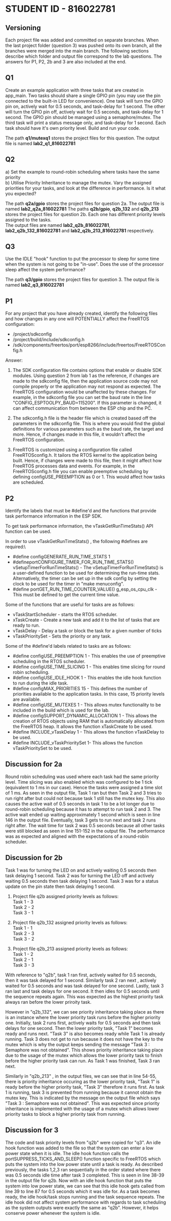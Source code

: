 # **STUDENT ID - 816022781**
## **Versioning** 
Each project file was added and committed on separate branches. When the last project folder (question 3) was pushed onto its own branch, all the branches were merged
into the main branch. The following sections describe which folder and output file correspond to the lab questions. The answers for P1, P2, 2b and 3 are also included at the end.
## **Q1**
Create an example application with three tasks that are created in app_main. Two tasks should share a single GPIO pin (you may use the pin connected to the built-in LED for convenience). One task will turn the GPIO pin on, actively wait for 0.5 seconds, and task-delay for 1 second. The other will turn the GPIO pin off, actively wait for 0.5 seconds, and task-delay for 1 second. The GPIO pin should be managed using a semaphore/mutex. The third task will print a status message only, and task-delay for 1 second. Each task should have it's own priority level. Build and run your code.

The path **q1/mutexq1** stores the project files for this question. The output file is named **lab2_q1_816022781**

## **Q2**
a) Set the example to round-robin scheduling where tasks have the same priority\
b) Utilise Priority Inheritance to manage the mutex. Vary the assigned priorities for your tasks, and look at the difference in performance.
Is it what you expected?

The path **q2a/gpio** stores the project files for question 2a. The output file is named **lab2_q2a_816022781**
The paths **q2b/gpio**, **q2b_132** and **q2b_213** stores the project files for question 2b. Each one has different priority levels assigned to the tasks.\
The output files are named **lab2_q2b_816022781**, **lab2_q2b_132_816022781** and **lab2_q2b_213_816022781** respectively.

## **Q3**
Use the IDLE "hook" function to put the processor to sleep for some time when the system is not going to be "in-use". Does the use of the processor 
sleep affect the system performance?

The path **q3/gpio** stores the project files for question 3. The output file is named **lab2_q3_816022781**

## **P1**
For any project that you have already created, identify the following files and how changes in any one will POTENTIALLY affect the FreeRTOS configuration:
- /project/sdkconfig
- /project/build/include/sdkconfig.h
- /sdk/components/freertos/port/esp8266/include/freertos/FreeRTOSConfig.h

Answer:
1. The SDK configuration file contains options that enable or disable SDK modules. Using question 2 from lab 1 as the reference, if changes are made to the sdkconfig file, 
then the application source code may not compile properly or the application may not respond as expected. The FreeRTOS configuration would be unaffected by these changes.
For example, in the sdkconfig file you can set the baud rate in the line "CONFIG_ESPTOOLPY_BAUD=115200". If this parameter is changed, it can affect communication from between the ESP chip and the PC.

2. The sdkconfig.h file is the header file which is created based off the parameters in the sdkconfig file. This is where you would find the global definitions for various parameters such as the baud rate, the target and more.
Hence, if changes made in this file, it wouldn't affect the FreeRTOS configuration.

3. FreeRTOS is customized using a configuration file called FreeRTOSconfig.h. It tailors the RTOS kernel to the application
being built. Hence, if changes were made to this file, then it might affect how FreeRTOS processes data and events. For example,
in the FreeRTOSconfig.h file you can enable preemptive scheduling by defining configUSE_PREEMPTION as 0 or 1. This would affect how tasks are scheduled.

## **P2**
Identify the labels that must be #define'd and the functions that provide task performance information in the ESP SDK.

To get task performance information, the vTaskGetRunTimeStats() API function can be used.

In order to use vTaskGetRunTimeStats() , the following #defines are required:\
- #define configGENERATE_RUN_TIME_STATS 1
- #defineportCONFIGURE_TIMER_FOR_RUN_TIME_STATS()  vSetupTimerForRunTimeStats() - The vSetupTimerForRunTimeStats() is a user-defined function to be used for determining the run-time stats. Alternatively, the timer can be set up in the sdk config by setting the clock to be used for the timer in "make menuconfig".
- #define portGET_RUN_TIME_COUNTER_VALUE()  g_esp_os_cpu_clk - This must be defined to get the current time value.

Some of the functions that are useful for tasks are as follows:
- vTaskStartScheduler - starts the RTOS scheduler.
- xTaskCreate - Create a new task and add it to the list of tasks that are ready to run.
- vTaskDelay - Delay a task or block the task for a given number of ticks
- vTaskPrioritySet - Sets the priority or any task.

Some of the #define'd labels related to tasks are as follows:
- #define configUSE_PREEMPTION 1 - This enables the use of preemptive scheduling in the RTOS scheduler.
- #define configUSE_TIME_SLICING 1 - This enables time slicing for round robin scheduling.
- #define configUSE_IDLE_HOOK 1 - This enables the idle hook function to run during the idle task.
- #define configMAX_PRIORITIES 15 - This defines the number of priorities available to the application tasks. In this case, 15 priority levels are available.
- #define configUSE_MUTEXES 1 - This allows mutex functionality to be included in the build which is used for the lab.
- #define configSUPPORT_DYNAMIC_ALLOCATION 1 - This allows the creation of RTOS objects using RAM that is automatically allocated from the FreeRTOS heap. It allows the function
xTaskCreate to be used.
- #define INCLUDE_vTaskDelay 1 - This allows the function vTaskDelay to be used.
- #define INCLUDE_vTaskPrioritySet 1- This allows the function vTaskPrioritySet to be used.

## **Discussion for 2a** 

Round robin scheduling was used where each task had the same priority level. Time slicing was also enabled which was configured to be 1 tick (equivalent to 1 ms in our case). Hence the tasks were assigned a time slot of 1 ms. As seen in the output file, Task 1 ran but then Task 2 and 3 tries to run right after but could not because task 1 still has the mutex key. This also causes the active wait of 0.5 seconds in task 1 to be a lot longer due to round-robin scheduling because it has to attempt to run task 2 and 3. The active wait ended up waiting approximately 1 second which is seen in line 146 in the output file. Eventually, task 3 gets to run next and task 2 runs right after. The wait time for task 2 was 0.5 seconds because all other tasks were still blocked as seen in line 151-152 in the output file. The performance was as expected and aligned with the expectations of a round-robin scheduler.

## **Discussion for 2b** 
Task 1 was for turning the LED on and actively waiting 0.5 seconds then task delaying 1 second.
Task 2 was for turning the LED off and actively waiting 0.5 seconds then task delaying 1 second.
Task 3 was for a status update on the pin state then task delaying 1 second.

1. Project file q2b assigned priority levels as follows:\
Task 1 - 3\
Task 2 - 2\
Task 3 - 1

2. Project file q2b_132 assigned priority levels as follows:\
Task 1 - 1\
Task 2 - 3\
Task 3 - 2

3. Project file q2b_213 assigned priority levels as follows:\
Task 1 - 2\
Task 2 - 1\
Task 3 - 3

With reference to "q2b", task 1 ran first, actively waited for 0.5 seconds, then it was task delayed for 1 second. Similarly task 2 ran next , actively waited for 0.5 seconds and was task delayed for one second. Lastly, task 3 ran last and task delays for one second. It then idles for 0.5 seconds until the sequence repeats again. This was expected as the highest priority task always ran before the lower priroity task.

However in "q2b_132", we can see priority inheritance taking place as there is an instance where the lower priority task runs before the higher priority one. Initially, task 2 runs first, actively waits for 0.5 seconds and then task delays for one second. Then the lower priority task, "Task 1" becomes ready and runs next. "Task 3" is also becomes ready while Task 1 is already running. Task 3 does not get to run because it does not have the key to the mutex which is why the output keeps sending the message "Task 3 : Semaphore was not obtained". This shows priority inheritance taking place due to the usage of the mutex which allows the lower priority task to finish before the higher priority task can run. As Task 1 was finished, Task 3 ran next.

Similarly in "q2b_213" , in the output files, we can see that in line 54-55, there is priority inheritance occuring as the lower priority task, "Task 1" is ready before the higher priority task, "Task 3" therefore it runs first. As task 1 is running, task 3 is prevented from running because it cannot obtain the mutex key. This is indicated by the message on the output file which says "Task 3 : Semaphore was not obtained". This was expected since priority inheritance is implemented with the usage of a mutex which allows lower priority tasks to block a higher priority task from running.

## **Discussion for 3**

The code and task priority levels from "q2b" were copied for "q3". An idle hook function was added to the file so that the system can enter a low power state when it is idle. The idle hook function calls the portSUPPRESS_TICKS_AND_SLEEP() function specific to FreeRTOS which puts the system into the low power state until a task is ready. As described previously, the tasks 1,2,3 ran sequentially in the order stated where there was 0.5 seconds idle time after task 3 completed. This is seen in line 38-39 in the output file for q2b. Now with an idle hook function that puts the system into low power state, we can see that this idle hook gets called from line 39 to line 87 for 0.5 seconds which it was idle for. As a task becomes ready, the idle hook/task stops running and the task sequence repeats. The idle hook did not affect system performance with regards to task scheduling as the system outputs were exactly the same as "q2b". However, it helps conserve power whenever the system is idle.
